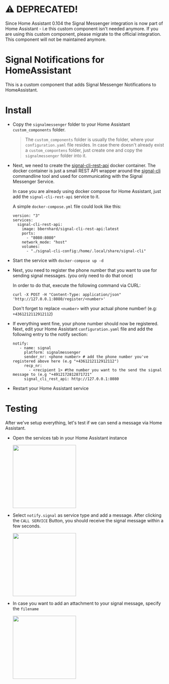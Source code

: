 
# :warning: DEPRECATED!

Since Home Assistant 0.104 the Signal Messenger integration is now part of Home Assistant - i.e this custom component isn't needed anymore. If you are using this custom component, please migrate to the official integration. This component will not be maintained anymore.  



# Signal Notifications for HomeAssistant

This is a custom component that adds Signal Messenger Notifications to HomeAssistant. 

# Install

* Copy the `signalmessenger` folder to your Home Assistant `custom_components` folder. 
  
  > The `custom_components` folder is usually the folder, where your `configuration.yaml` file resides. 
  In case there doesn't already exist a `custom_compontens` folder, just create one and copy the `signalmessenger` folder into it.
  
* Next, we need to create the [signal-cli-rest-api](https://github.com/bbernhard/signal-cli-rest-api) docker container. 
  The docker container is just a small REST API wrapper around the [signal-cli](https://github.com/AsamK/signal-cli) 
  commandline tool and used for communicating with the Signal Messenger Service. 
  
  In case you are already using docker compose for Home Assistant, just add the `signal-cli-rest-api` service to it.
  
  A simple `docker-compose.yml` file could look like this: 
  ```
  version: "3"
  services:
    signal-cli-rest-api:
      image: bbernhard/signal-cli-rest-api:latest
      ports:
        - "8080:8080"
      network_mode: "host"
      volumes:
        - "./signal-cli-config:/home/.local/share/signal-cli"
   ```
   
 * Start the service with `docker-compose up -d`
 * Next, you need to register the phone number that you want to use for sending signal messages. (you only need to do that once)
   
   In order to do that, execute the following command via CURL: 
   
   ```curl -X POST -H "Content-Type: application/json" 'http://127.0.0.1:8080/register/<number>'```
   
   Don't forget to replace `<number>` with your actual phone number! (e.g: `+4361212112912112`)
   
 * If everything went fine, your phone number should now be registered. Next, edit your Home Assistant `configuration.yaml` file
   and add the following entry to the notify section: 
   
   ```
   notify:
      - name: signal
        platform: signalmessenger
        sender_nr: <phone number> # add the phone number you've registered above here (e.g "+4361212112912112")
        recp_nr:
          - <recipient 1> #the number you want to the send the signal message to (e.g "+4912172812871721"
        signal_cli_rest_api: http://127.0.0.1:8080
   ```
 * Restart your Home Assistant service

# Testing
After we've setup everything, let's test if we can send a message via Home Assistant. 

* Open the services tab in your Home Assistant instance

  <img src="https://raw.githubusercontent.com/bbernhard/signal-homeassistant/master/doc/images/homeassistant_testing_services.png" width="200">
  
* Select `notify.signal` as service type and add a message. After clicking the `CALL SERVICE` Button, you should receive the signal message within a few seconds. 

  <img src="https://raw.githubusercontent.com/bbernhard/signal-homeassistant/master/doc/images/homeassistant_testing_call_service.png" width="200">

* In case you want to add an attachment to your signal message, specify the `filename`


  <img src="https://raw.githubusercontent.com/bbernhard/signal-homeassistant/master/doc/images/homeassistant_testing_call_service_2.png" width="200">

